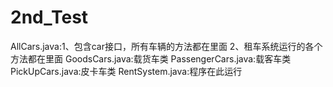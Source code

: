 # 2nd_Test
AllCars.java:1、包含car接口，所有车辆的方法都在里面
             2、租车系统运行的各个方法都在里面
GoodsCars.java:载货车类
PassengerCars.java:载客车类
PickUpCars.java:皮卡车类
RentSystem.java:程序在此运行
